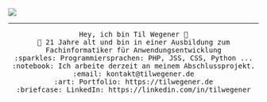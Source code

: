 <img src="https://raw.githubusercontent.com/tilwegener/README/master/GitHub.png"/>
 <hr></hr>
<p align="center">
  <samp>
    Hey, ich bin Til Wegener 👋 <br>
    🏫 21 Jahre alt und bin in einer Ausbildung zum Fachinformatiker für Anwendungsentwicklung <br>
    :sparkles: Programmiersprachen: PHP, JSS, CSS, Python ... <br>
    :notebook: Ich arbeite derzeit an meinem Abschlussprojekt.  <br>
    :email:	kontakt@tilwegener.de <br>
    :art: Portfolio: https://tilwegener.de <br>
    :briefcase: LinkedIn: https://linkedin.com/in/tilwegener <br>
  </samp>
</p>

